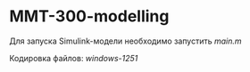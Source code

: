 # MMT-300-modelling
Для запуска Simulink-модели необходимо запустить *main.m*

Кодировка файлов: *windows-1251*
